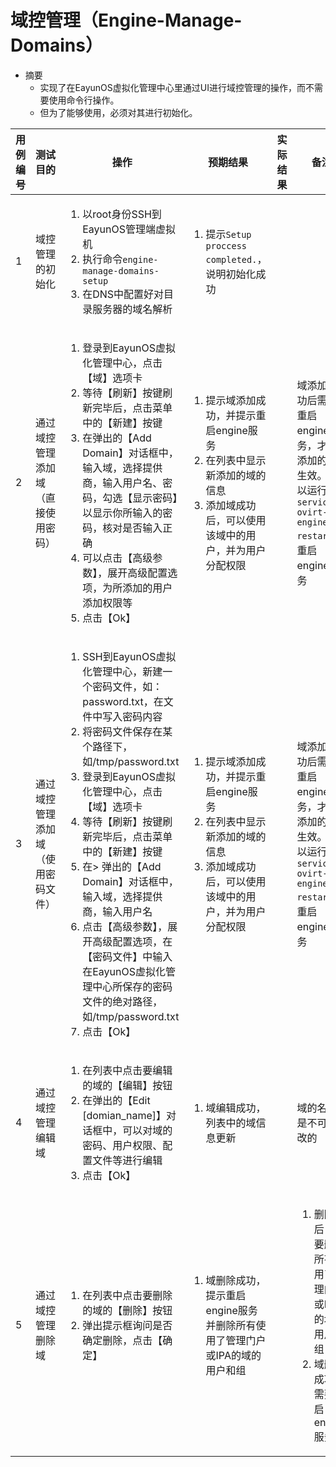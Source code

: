 # 域控管理（Engine-Manage-Domains）

* 摘要
  * 实现了在EayunOS虚拟化管理中心里通过UI进行域控管理的操作，而不需要使用命令行操作。
  * 但为了能够使用，必须对其进行初始化。


|用例编号|测试目的|操作|预期结果|实际结果|备注|
|--------|--------|----|--------|--------|----|
|1|域控管理的初始化|<ol><li>以root身份SSH到EayunOS管理端虚拟机</li><li>执行命令`engine-manage-domains-setup`</li><li>在DNS中配置好对目录服务器的域名解析</li></ol>|<ol><li>提示`Setup proccess completed.`，说明初始化成功</li></ol>| | |
|2|通过域控管理添加域（直接使用密码）|<ol><li>登录到EayunOS虚拟化管理中心，点击【域】选项卡</li><li>等待【刷新】按键刷新完毕后，点击菜单中的【新建】按键</li><li>在弹出的【Add Domain】对话框中，输入域，选择提供商，输入用户名、密码，勾选【显示密码】以显示你所输入的密码，核对是否输入正确</li><li>可以点击【高级参数】，展开高级配置选项，为所添加的用户添加权限等</li><li>点击【Ok】</li></ol>|<ol><li>提示域添加成功，并提示重启engine服务</li><li>在列表中显示新添加的域的信息</li><li>添加域成功后，可以使用该域中的用户，并为用户分配权限</li></ol>| |域添加成功后需要重启engine服务，才能添加的域生效。可以运行`service ovirt-engine restart`以重启engine服务|
|3|通过域控管理添加域（使用密码文件）|<ol><li>SSH到EayunOS虚拟化管理中心，新建一个密码文件，如：password.txt，在文件中写入密码内容</li><li>将密码文件保存在某个路径下，如/tmp/password.txt</li><li>登录到EayunOS虚拟化管理中心，点击【域】选项卡</li><li>等待【刷新】按键刷新完毕后，点击菜单中的【新建】按键</li><li>在>    弹出的【Add Domain】对话框中，输入域，选择提供商，输入用户名</li><li>点击【高级参数】，展开高级配置选项，在【密码文件】中输入在EayunOS虚拟化管理中心所保存的密码文件的绝对路径，如/tmp/password.txt</li><li>点击【Ok】</li></ol>|<ol><li>提示域添加成功，并提示重启engine服务</li><li>在列表中显示新添加的域的信息</li><li>添加域成功后，可以使用该域中的用户，并为用户分配权限</li></ol>| |域添加成功后需要重启engine服务，才能添加的域生效。可以运行`service ovirt-engine restart`以重启engine服务|
|4|通过域控管理编辑域|<ol><li>在列表中点击要编辑的域的【编辑】按钮</li><li>在弹出的【Edit [domian_name]】对话框中，可以对域的密码、用户权限、配置文件等进行编辑</li><li>点击【Ok】</li></ol>|<ol><li>域编辑成功，列表中的域信息更新</li></ol>| |域的名称是不可修改的|
|5|通过域控管理删除域|<ol><li>在列表中点击要删除的域的【删除】按钮</li><li>弹出提示框询问是否确定删除，点击【确定】</li></ol>|<ol><li>域删除成功，提示重启engine服务并删除所有使用了管理门户或IPA的域的用户和组</li></ol>||<ol><li>删除域后，需要删除所有使用了管理门户或IPA的域的用户和组</li><li>域删除成功后需要重启engine服务</li></ol>|


